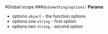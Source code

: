 #Global scope
<a name="doSomething"></a>
###`doSomething(options)`
**Params**
- options `object` - the function options
- options.one `string` - first option
- options.two `string` - second option

